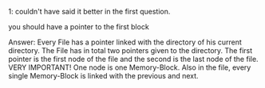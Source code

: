 

1:
couldn't have said it better in the first question.

you should have a pointer to the first block

Answer: Every File has a pointer linked with the directory of his current directory.
  	    The File has in total two pointers given to the directory.
        The first pointer is the first node of the file and the second is the last node of the file.
        VERY IMPORTANT! One node is one Memory-Block.
        Also in the file, every single Memory-Block is linked with the previous and next.
